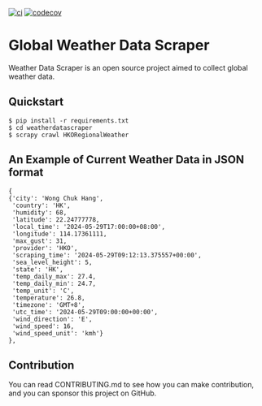 [![ci](https://github.com/opsoc/weatherdatascraper/actions/workflows/ci-weather-data-scraper.yml/badge.svg)](https://github.com/opsoc/weatherdatascraper/actions/workflows/ci-weather-data-scraper.yml)
[![codecov](https://codecov.io/gh/opsoc/weatherdatascraper/branch/main/graph/badge.svg?token=6RKB2AWHIG)](https://codecov.io/gh/opsoc/weatherdatascraper)

# Global Weather Data Scraper

Weather Data Scraper is an open source project aimed to collect global weather data.

## Quickstart

```
$ pip install -r requirements.txt
$ cd weatherdatascraper
$ scrapy crawl HKORegionalWeather
```

## An Example of Current Weather Data in JSON format

```
{
{'city': 'Wong Chuk Hang',
 'country': 'HK',
 'humidity': 68,
 'latitude': 22.24777778,
 'local_time': '2024-05-29T17:00:00+08:00',
 'longitude': 114.17361111,
 'max_gust': 31,
 'provider': 'HKO',
 'scraping_time': '2024-05-29T09:12:13.375557+00:00',
 'sea_level_height': 5,
 'state': 'HK',
 'temp_daily_max': 27.4,
 'temp_daily_min': 24.7,
 'temp_unit': 'C',
 'temperature': 26.8,
 'timezone': 'GMT+8',
 'utc_time': '2024-05-29T09:00:00+00:00',
 'wind_direction': 'E',
 'wind_speed': 16,
 'wind_speed_unit': 'kmh'}
},
```

## Contribution

You can read CONTRIBUTING.md to see how you can make contribution, and you can sponsor this project on GitHub.

